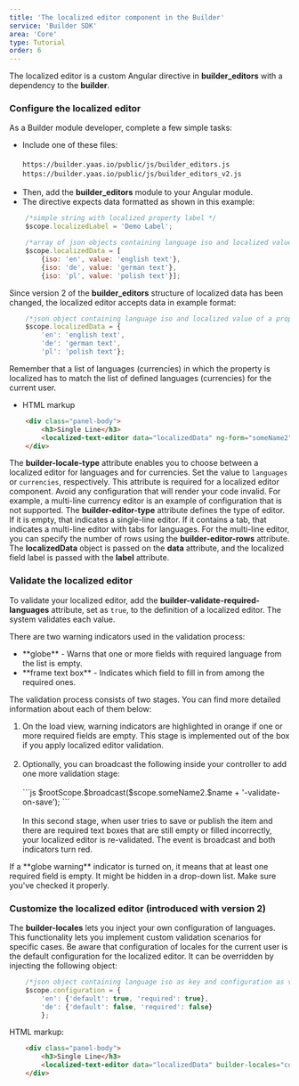 ```yaml
---
title: 'The localized editor component in the Builder'
service: 'Builder SDK'
area: 'Core'
type: Tutorial
order: 6
---
```


The localized editor is a custom Angular directive in **builder_editors** with a dependency to the **builder**.

### Configure the localized editor

As a Builder module developer, complete a few simple tasks:

* Include one of these files:<br><br>```https://builder.yaas.io/public/js/builder_editors.js```<br>
```https://builder.yaas.io/public/js/builder_editors_v2.js```<br><br>
* Then, add the **builder_editors** module to your Angular module.
* The directive expects data formatted as shown in this example:
```js
    /*simple string with localized property label */
    $scope.localizedLabel = 'Demo Label';

    /*array of json objects containing language iso and localized value of property*/
    $scope.localizedData = [
        {iso: 'en', value: 'english text'},
        {iso: 'de', value: 'german text'},
        {iso: 'pl', value: 'polish text'}];
```
Since version 2 of the **builder_editors** structure of localized data has been changed, the localized editor accepts data in example format:
```js
    /*json object containing language iso and localized value of a property*/
    $scope.localizedData = {
        'en': 'english text',
        'de': 'german text',
        'pl': 'polish text'};
```
Remember that a list of languages (currencies) in which the property is localized has to match the list of defined languages (currencies) for the current user.
* HTML markup
```html
    <div class="panel-body">
        <h3>Single Line</h3>
        <localized-text-editor data="localizedData" ng-form="someName2" builder-locale-type="currencies"></localized-text-editor>
    </div>
```
The <b>builder-locale-type</b> attribute enables you to choose between a localized editor for languages and for currencies. Set the value to `languages` or `currencies`, respectively. This attribute is required for a localized editor component. Avoid any configuration that will render your code invalid. For example, a multi-line currency editor is an example of configuration that is not supported.
The <b>builder-editor-type</b> attribute defines the type of editor. If it is empty, that indicates a single-line editor. If it contains a tab, that indicates a multi-line editor with tabs for languages. For the multi-line editor, you can specify the number of rows using the <b>builder-editor-rows</b> attribute. The <b>localizedData</b> object is passed on the <b>data</b> attribute, and the localized field label is passed with the <b>label</b> attribute.

### Validate the localized editor

To validate your localized editor, add the <b>builder-validate-required-languages</b> attribute, set as `true`, to the definition of a localized editor. The system validates each value.

There are two warning indicators used in the validation process:

<ul>
<li> **globe** - Warns that one or more fields with required language from the list is empty.</li>
<li> **frame text box** - Indicates which field to fill in from among the required ones.</li>
</ul>
The validation process consists of two stages. You can find more detailed information about each of them below:

<ol>
<li> On the load view, warning indicators are highlighted in orange if one or more required fields are empty. This stage is implemented out of the box if you apply localized editor validation.</li>
<br>
<li> Optionally, you can broadcast the following inside your controller to add one more validation stage:
<br><br>
```js
    $rootScope.$broadcast($scope.someName2.$name + '-validate-on-save');
```
<br><br> In this second stage, when user tries to save or publish the item and there are required text boxes that are still empty or filled incorrectly, your localized editor is re-validated. The event is broadcast and both indicators turn red.</li>
</ol>

  <div class="note panel">
        If a **globe warning** indicator is turned on, it means that at least one required field is empty.  It might be hidden in a drop-down list. Make sure you've checked it properly.
    </div>

### Customize the localized editor (introduced with version 2)

The <b>builder-locales</b> lets you inject your own configuration of languages. This functionality lets you implement custom validation scenarios for specific cases. Be aware that configuration of locales for the current user is the default configuration for the localized editor. It can be overridden by injecting the following object:
```js
    /*json object containing language iso as key and configuration as value*/
    $scope.configuration = {
        'en': {'default': true, 'required': true},
        'de': {'default': false, 'required': false}
        };
```
HTML markup:
```html
    <div class="panel-body">
        <h3>Single Line</h3>
        <localized-text-editor data="localizedData" builder-locales="configuration" ng-form="someName2" builder-locale-type="currencies"></localized-text-editor>
    </div>
```
